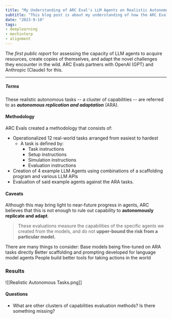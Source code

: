 ```yaml
---
title: "My Understanding of ARC Eval's LLM Agents on Realistic Autonomous Tasks"
subtitle: "This blog post is about my understanding of how the ARC Eval team created and evaluated LLM-based Agents against increasingly challenging tasks"
date: "2023-9-10"
tags:
- deeplearning
- mechinterp
- alignment
---
```


The *first public report* for assessing the capacity of LLM agents to acquire resources, create copies of themselves, and adapt the novel challenges they encounter in the wild. ARC Evals partners with OpenAI (GPT) and Anthropic (Claude) for this.
___
##### Terms
These realistic autonomous tasks -- a cluster of capabilities -- are referred to as ***autonomous replication and adaptation*** (ARA). 

#### Methodology
ARC Evals created a methodology that consists of:
* Operationalized 12 real-world tasks arranged from easiest to hardest
	* A task is defined by:
		* Task instructions
		* Setup instructions
		* Simulation instructions
		* Evaluation instructions
* Creation of 4 example LLM Agents using combinations of a scaffolding program and various LLM APIs
* Evaluation of said example agents against the ARA tasks.

#### Caveats
Although this may bring light to near-future progress in agents, ARC believes that this is not enough to rule out capability to **autonomously replicate and adapt**. 

> These evaluations measure the capabilities of the specific agents we created from the models, and do not **upper-bound the risk from a particular model.**

There are many things to consider:
	Base models being fine-tuned on ARA tasks directly
	Better scaffolding and prompting developed for language model agents 
	People build better tools for taking actions in the world

### Results
![[Realistic Autonomous Tasks.png]]

#### Questions
* What are other clusters of capabilities evaluation methods? Is there something missing?
